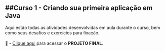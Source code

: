 ##Curso 1 - Criando sua primeira aplicação em Java
----------------------------------------------------------------------
Aqui estão todas as atividades desenvolvidas em aula durante o curso, bem como seus desafios e exercícios para fixação.
<br>
<br>
:rocket: - [Clique aqui](https://github.com/borroniff/Conta-Bancaria) para acessar o **PROJETO FINAL**. 
